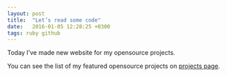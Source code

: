 ```yaml
---
layout: post
title:  "Let’s read some code"
date:   2016-01-05 12:28:25 +0300
tags: ruby github
---
```

Today I’ve made new website for my opensource projects.

You can see the list of my featured opensource projects on [projects page](/projects).
